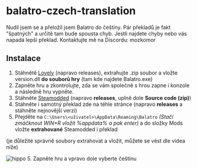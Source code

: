 # balatro-czech-translation
Nudil jsem se a přeložil jsem Balatro do češtiny. Pár překladů je fakt "špatných" a určitě tam bude spousta chyb.
Jestli najdete chyby nebo vás napadá lepší překlad. Kontaktujte mě na Discordu: mozkomor
## Instalace
1. Stáhnětě [Lovely](https://github.com/ethangreen-dev/lovely-injector) (napravo releases), extrahujte .zip soubor a vložte version.dll **do souborů hry** (tam kde najdete Balatro.exe)
2. Zapněte hru a zkontrolujte, zda se vám společně s hrou zapne i konzole a následně hru vypněte.
3. Stáhněte [Steamodded](https://github.com/Steamodded/smods) (napravo **releases**, uplně dole **Source code (zip)**)
4. Stáhněte i samotný překlad zde na téhle stránce (napravo **releases** a stáhněte nejnovější verzi)
5. Přejděte na `C:\Users\<uživatel>\AppData\Roaming\Balatro` *(Stačí zmáčknout WIN+R vložit %appdata% a pak enter)* a do složky Mods vložte **extrahované** Steamodded i překlad

(je důležité správně soubory extrahovat a vložit, můžete se vést dle videa níže)

![hippo](https://imgur.com/a/ZMvoTqm)
5. Zapněte hru a vpravo dole vyberte češtinu
